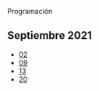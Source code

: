 Programación

## Septiembre 2021

- [02](Septiembre2021/clase-1.md)
- [09](Septiembre2021/clase-2.md)
- [13](Septiembre2021/clase-3.md)
- [20](Septiembre2021/clase-4.md)

